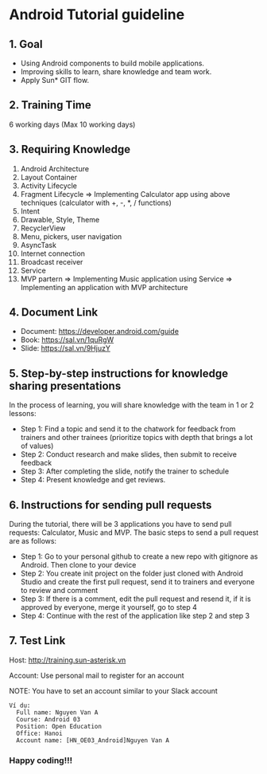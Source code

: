 # Android Tutorial guideline

## 1. Goal
- Using Android components to build mobile applications.
- Improving skills to learn, share knowledge and team work.
- Apply Sun* GIT flow.

## 2. Training Time
6 working days (Max 10 working days)

## 3. Requiring Knowledge
1. Android Architecture
2. Layout Container
3. Activity Lifecycle
4. Fragment Lifecycle
    => Implementing Calculator app using above techniques (calculator with +, -, *, / functions)
5. Intent
6. Drawable, Style, Theme
7. RecyclerView
8. Menu, pickers, user navigation
9. AsyncTask
10. Internet connection
11. Broadcast receiver
12. Service
13. MVP partern
     => Implementing Music application using Service
     => Implementing an application with MVP architecture
     
## 4. Document Link
* Document: https://developer.android.com/guide
* Book: https://sal.vn/1quRgW
* Slide: https://sal.vn/9HjuzY

## 5. Step-by-step instructions for knowledge sharing presentations
 In the process of learning, you will share knowledge with the team in 1 or 2 lessons: 
* Step 1: Find a topic and send it to the chatwork for feedback from trainers and other trainees (prioritize topics with depth that brings a lot of values) 
* Step 2: Conduct research and make slides, then submit to receive feedback 
* Step 3: After completing the slide, notify the trainer to schedule 
* Step 4: Present knowledge and get reviews.

## 6. Instructions for sending pull requests
During the tutorial, there will be 3 applications you have to send pull requests: Calculator, Music and MVP. The basic steps to send a pull request are as follows:
* Step 1: Go to your personal github to create a new repo with gitignore as Android. Then clone to your device
* Step 2: You create init project on the folder just cloned with Android Studio and create the first pull request, send it to trainers and everyone to review and comment
* Step 3: If there is a comment, edit the pull request and resend it, if it is approved by everyone, merge it yourself, go to step 4
* Step 4: Continue with the rest of the application like step 2 and step 3

## 7. Test Link
 Host: http://training.sun-asterisk.vn

 Account: Use personal mail to register for an account

 NOTE:  You have to set an account similar to your Slack account
 ```
 Ví dụ:
   Full name: Nguyen Van A
   Course: Android 03
   Position: Open Education
   Office: Hanoi
   Account name: [HN_OE03_Android]Nguyen Van A
 ```

 ### Happy coding!!!
 